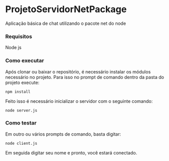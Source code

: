 # ProjetoServidorNetPackage

Aplicação básica de chat utilizando o pacote net do node

### Requisitos

Node js

### Como executar

Após clonar ou baixar o repositório, é necessário instalar os módulos necessário no projeto. Para isso no prompt de comando dentro da pasta do projeto execute:

```
npm install
```

Feito isso é necessário inicializar o servidor com o seguinte comando:

```
node server.js
```

### Como testar

Em outro ou vários prompts de comando, basta digitar:
```
node client.js
```
Em seguida digitar seu nome e pronto, você estará conectado.
